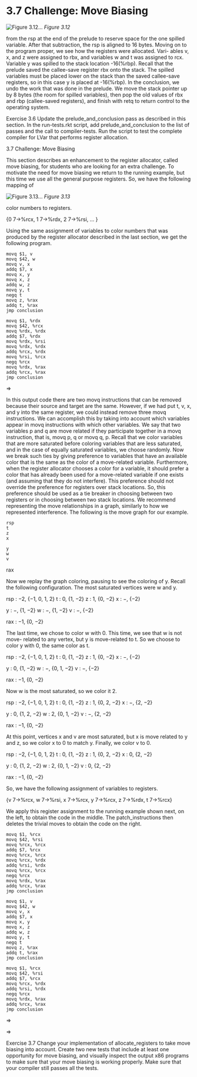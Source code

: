 # 3.7 Challenge: Move Biasing

![Figure 3.12...](images/page_65_vector_299.png)
*Figure 3.12*

from the rsp at the end of the prelude to reserve space for the one spilled variable. After that subtraction, the rsp is aligned to 16 bytes. Moving on to the program proper, we see how the registers were allocated. Vari- ables v, x, and z were assigned to rbx, and variables w and t was assigned to rcx. Variable y was spilled to the stack location -16(%rbp). Recall that the prelude saved the callee-save register rbx onto the stack. The spilled variables must be placed lower on the stack than the saved callee-save registers, so in this case y is placed at -16(%rbp). In the conclusion, we undo the work that was done in the prelude. We move the stack pointer up by 8 bytes (the room for spilled variables), then pop the old values of rbx and rbp (callee-saved registers), and finish with retq to return control to the operating system.

Exercise 3.6 Update the prelude_and_conclusion pass as described in this section. In the run-tests.rkt script, add prelude_and_conclusion to the list of passes and the call to compiler-tests. Run the script to test the complete compiler for LVar that performs register allocation.

3.7 Challenge: Move Biasing

This section describes an enhancement to the register allocator, called move biasing, for students who are looking for an extra challenge. To motivate the need for move biasing we return to the running example, but this time we use all the general purpose registers. So, we have the following mapping of

![Figure 3.13...](images/page_66_vector_384.png)
*Figure 3.13*

color numbers to registers.

{0 7→%rcx, 1 7→%rdx, 2 7→%rsi, … }

Using the same assignment of variables to color numbers that was produced by the register allocator described in the last section, we get the following program.

```
movq $1, v
movq $42, w
movq v, x
addq $7, x
movq x, y
movq x, z
addq w, z
movq y, t
negq t
movq z, %rax
addq t, %rax
jmp conclusion
```

```
movq $1, %rdx
movq $42, %rcx
movq %rdx, %rdx
addq $7, %rdx
movq %rdx, %rsi
movq %rdx, %rdx
addq %rcx, %rdx
movq %rsi, %rcx
negq %rcx
movq %rdx, %rax
addq %rcx, %rax
jmp conclusion
```

⇒

In this output code there are two movq instructions that can be removed because their source and target are the same. However, if we had put t, v, x, and y into the same register, we could instead remove three movq instructions. We can accomplish this by taking into account which variables appear in movq instructions with which other variables. We say that two variables p and q are move related if they participate together in a movq instruction, that is, movq p, q or movq q, p. Recall that we color variables that are more saturated before coloring variables that are less saturated, and in the case of equally saturated variables, we choose randomly. Now we break such ties by giving preference to variables that have an available color that is the same as the color of a move-related variable. Furthermore, when the register allocator chooses a color for a variable, it should prefer a color that has already been used for a move-related variable if one exists (and assuming that they do not interfere). This preference should not override the preference for registers over stack locations. So, this preference should be used as a tie breaker in choosing between two registers or in choosing between two stack locations. We recommend representing the move relationships in a graph, similarly to how we represented interference. The following is the move graph for our example.

```
rsp
t
z
x
```

```
y
w
v
```

rax

Now we replay the graph coloring, pausing to see the coloring of y. Recall the following configuration. The most saturated vertices were w and y.

rsp : −2, {−1, 0, 1, 2} t : 0, {1, −2} z : 1, {0, −2} x : −, {−2}

y : −, {1, −2} w : −, {1, −2} v : −, {−2}

rax : −1, {0, −2}

The last time, we chose to color w with 0. This time, we see that w is not move- related to any vertex, but y is move-related to t. So we choose to color y with 0, the same color as t.

rsp : −2, {−1, 0, 1, 2} t : 0, {1, −2} z : 1, {0, −2} x : −, {−2}

y : 0, {1, −2} w : −, {0, 1, −2} v : −, {−2}

rax : −1, {0, −2}

Now w is the most saturated, so we color it 2.

rsp : −2, {−1, 0, 1, 2} t : 0, {1, −2} z : 1, {0, 2, −2} x : −, {2, −2}

y : 0, {1, 2, −2} w : 2, {0, 1, −2} v : −, {2, −2}

rax : −1, {0, −2}

At this point, vertices x and v are most saturated, but x is move related to y and z, so we color x to 0 to match y. Finally, we color v to 0.

rsp : −2, {−1, 0, 1, 2} t : 0, {1, −2} z : 1, {0, 2, −2} x : 0, {2, −2}

y : 0, {1, 2, −2} w : 2, {0, 1, −2} v : 0, {2, −2}

rax : −1, {0, −2}

So, we have the following assignment of variables to registers.

{v 7→%rcx, w 7→%rsi, x 7→%rcx, y 7→%rcx, z 7→%rdx, t 7→%rcx}

We apply this register assignment to the running example shown next, on the left, to obtain the code in the middle. The patch_instructions then deletes the trivial moves to obtain the code on the right.

```
movq $1, %rcx
movq $42, %rsi
movq %rcx, %rcx
addq $7, %rcx
movq %rcx, %rcx
movq %rcx, %rdx
addq %rsi, %rdx
movq %rcx, %rcx
negq %rcx
movq %rdx, %rax
addq %rcx, %rax
jmp conclusion
```

```
movq $1, v
movq $42, w
movq v, x
addq $7, x
movq x, y
movq x, z
addq w, z
movq y, t
negq t
movq z, %rax
addq t, %rax
jmp conclusion
```

```
movq $1, %rcx
movq $42, %rsi
addq $7, %rcx
movq %rcx, %rdx
addq %rsi, %rdx
negq %rcx
movq %rdx, %rax
addq %rcx, %rax
jmp conclusion
```

⇒

⇒

Exercise 3.7 Change your implementation of allocate_registers to take move biasing into account. Create two new tests that include at least one opportunity for move biasing, and visually inspect the output x86 programs to make sure that your move biasing is working properly. Make sure that your compiler still passes all the tests.

